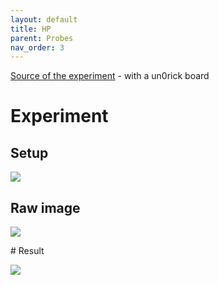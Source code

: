 ```yaml
---
layout: default
title: HP
parent: Probes
nav_order: 3
---
```


[Source of the experiment](https://github.com/kelu124/echomods/tree/master/matty/20181104a) - with a un0rick board

# Experiment

## Setup

![](https://raw.githubusercontent.com/kelu124/echomods/master/matty/20181104a/photos/P_20181104_130033.jpg)

## Raw image

![](https://raw.githubusercontent.com/kelu124/echomods/master/matty/20181104a/images/2DArray_20181104a-3.jpg)


# Result

![](https://raw.githubusercontent.com/kelu124/echomods/master/matty/20181104a/images/SC_20181104a-3-fft.jpg)
